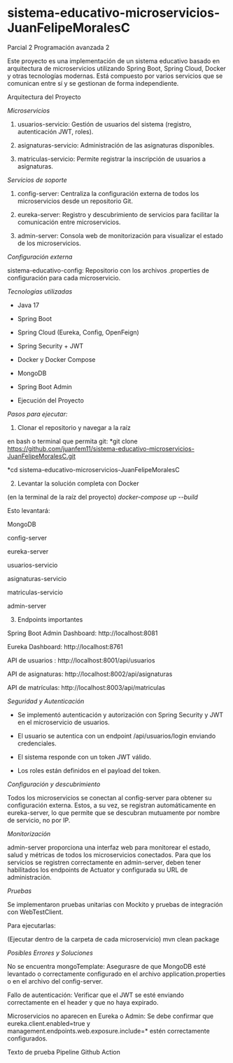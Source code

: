 # sistema-educativo-microservicios-JuanFelipeMoralesC
Parcial 2 Programación avanzada 2

Este proyecto es una implementación de un sistema educativo basado en arquitectura de microservicios utilizando Spring Boot, Spring Cloud, Docker y otras tecnologías modernas. Está compuesto por varios servicios que se comunican entre sí y se gestionan de forma independiente.

Arquitectura del Proyecto


*Microservicios*

1. usuarios-servicio: Gestión de usuarios del sistema (registro, autenticación JWT, roles).

2. asignaturas-servicio: Administración de las asignaturas disponibles.

3. matriculas-servicio: Permite registrar la inscripción de usuarios a asignaturas.



*Servicios de soporte*

1. config-server: Centraliza la configuración externa de todos los microservicios desde un repositorio Git.

2. eureka-server: Registro y descubrimiento de servicios para facilitar la comunicación entre microservicios.

3. admin-server: Consola web de monitorización para visualizar el estado de los microservicios.



*Configuración externa*

sistema-educativo-config: Repositorio con los archivos .properties de configuración para cada microservicio.



*Tecnologías utilizadas*

- Java 17

- Spring Boot

- Spring Cloud (Eureka, Config, OpenFeign)

- Spring Security + JWT

- Docker y Docker Compose

- MongoDB 

- Spring Boot Admin

- Ejecución del Proyecto

*Pasos para ejecutar:*

1. Clonar el repositorio y navegar a la raíz

en bash o terminal que permita git:
*git clone https://github.com/juanfem11/sistema-educativo-microservicios-JuanFelipeMoralesC.git

*cd sistema-educativo-microservicios-JuanFelipeMoralesC



2. Levantar la solución completa con Docker

(en la terminal de la raíz del proyecto)
*docker-compose up --build*

Esto levantará:

MongoDB

config-server

eureka-server

usuarios-servicio

asignaturas-servicio

matriculas-servicio

admin-server



3. Endpoints importantes

Spring Boot Admin Dashboard: http://localhost:8081

Eureka Dashboard: http://localhost:8761

API de usuarios : http://localhost:8001/api/usuarios

API de asignaturas: http://localhost:8002/api/asignaturas

API de matrículas: http://localhost:8003/api/matriculas



*Seguridad y Autenticación*

- Se implementó autenticación y autorización con Spring Security y JWT en el microservicio de usuarios.

- El usuario se autentica con un endpoint /api/usuarios/login enviando credenciales.

- El sistema responde con un token JWT válido.

- Los roles están definidos en el payload del token.



*Configuración y descubrimiento*

Todos los microservicios se conectan al config-server para obtener su configuración externa. Estos, a su vez, se registran automáticamente en eureka-server, lo que permite que se descubran mutuamente por nombre de servicio, no por IP.



*Monitorización*

admin-server proporciona una interfaz web para monitorear el estado, salud y métricas de todos los microservicios conectados. Para que los servicios se registren correctamente en admin-server, deben tener habilitados los endpoints de Actuator y configurada su URL de administración.



*Pruebas*

Se implementaron pruebas unitarias con Mockito y pruebas de integración con WebTestClient.

Para ejecutarlas:

(Ejecutar dentro de la carpeta de cada microservicio)
mvn clean package



*Posibles Errores y Soluciones*

No se encuentra mongoTemplate: Asegurasre de que MongoDB esté levantado o correctamente configurado en el archivo application.properties o en el archivo del config-server.

Fallo de autenticación: Verificar que el JWT se esté enviando correctamente en el header y que no haya expirado.

Microservicios no aparecen en Eureka o Admin: Se debe confirmar que eureka.client.enabled=true y management.endpoints.web.exposure.include=* estén correctamente configurados.




Texto de prueba Pipeline Github Action